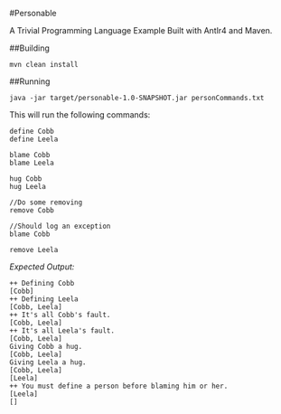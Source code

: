 #Personable

A Trivial Programming Language Example Built with Antlr4 and Maven.

##Building

	mvn clean install

##Running

```
java -jar target/personable-1.0-SNAPSHOT.jar personCommands.txt
```

This will run the following commands:

```
define Cobb
define Leela

blame Cobb
blame Leela

hug Cobb
hug Leela

//Do some removing
remove Cobb

//Should log an exception
blame Cobb

remove Leela
```

*Expected Output:*

```
++ Defining Cobb
[Cobb]
++ Defining Leela
[Cobb, Leela]
++ It's all Cobb's fault.
[Cobb, Leela]
++ It's all Leela's fault.
[Cobb, Leela]
Giving Cobb a hug.
[Cobb, Leela]
Giving Leela a hug.
[Cobb, Leela]
[Leela]
++ You must define a person before blaming him or her.
[Leela]
[]
```